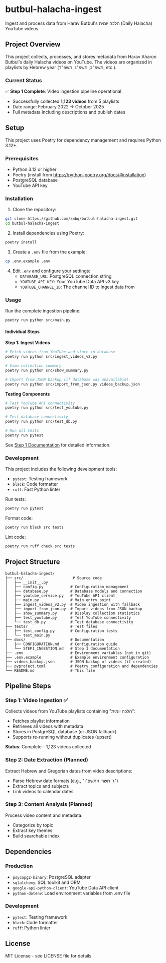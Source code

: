# butbul-halacha-ingest

Ingest and process data from Harav Butbul's הלכה יומית (Daily Halacha) YouTube videos.

## Project Overview

This project collects, processes, and stores metadata from Harav Aharon Butbul's daily Halacha videos on YouTube. The videos are organized in playlists by Hebrew year (תשפ"ב, תשפ"ג, תשפ"ד, etc.).

### Current Status

✅ **Step 1 Complete**: Video ingestion pipeline operational
- Successfully collected **1,123 videos** from 5 playlists
- Date range: February 2022 → October 2025
- Full metadata including descriptions and publish dates

## Setup

This project uses Poetry for dependency management and requires Python 3.12+.

### Prerequisites

- Python 3.12 or higher
- Poetry (install from https://python-poetry.org/docs/#installation)
- PostgreSQL database
- YouTube API key

### Installation

1. Clone the repository:
```bash
git clone https://github.com/zmbq/butbul-halacha-ingest.git
cd butbul-halacha-ingest
```

2. Install dependencies using Poetry:
```bash
poetry install
```

3. Create a `.env` file from the example:
```bash
cp .env.example .env
```

4. Edit `.env` and configure your settings:
   - `DATABASE_URL`: PostgreSQL connection string
   - `YOUTUBE_API_KEY`: Your YouTube Data API v3 key
   - `YOUTUBE_CHANNEL_ID`: The channel ID to ingest data from

### Usage

Run the complete ingestion pipeline:
```bash
poetry run python src/main.py
```

#### Individual Steps

**Step 1: Ingest Videos**
```bash
# Fetch videos from YouTube and store in database
poetry run python src/ingest_videos_v2.py

# View collection summary
poetry run python src/show_summary.py

# Import from JSON backup (if database was unavailable)
poetry run python src/import_from_json.py videos_backup.json
```

**Testing Components**
```bash
# Test YouTube API connectivity
poetry run python src/test_youtube.py

# Test database connectivity  
poetry run python src/test_db.py

# Run all tests
poetry run pytest
```

See [Step 1 Documentation](docs/STEP1_INGESTION.md) for detailed information.

### Development

This project includes the following development tools:
- `pytest`: Testing framework
- `black`: Code formatter
- `ruff`: Fast Python linter

Run tests:
```bash
poetry run pytest
```

Format code:
```bash
poetry run black src tests
```

Lint code:
```bash
poetry run ruff check src tests
```

## Project Structure

```
butbul-halacha-ingest/
├── src/                      # Source code
│   ├── __init__.py
│   ├── config.py            # Configuration management
│   ├── database.py          # Database models and connection
│   ├── youtube_service.py   # YouTube API client
│   ├── main.py              # Main entry point
│   ├── ingest_videos_v2.py  # Video ingestion with fallback
│   ├── import_from_json.py  # Import videos from JSON backup
│   ├── show_summary.py      # Display collection statistics
│   ├── test_youtube.py      # Test YouTube connectivity
│   └── test_db.py           # Test database connectivity
├── tests/                   # Test files
│   ├── test_config.py       # Configuration tests
│   └── test_main.py
├── docs/                    # Documentation
│   ├── CONFIGURATION.md     # Configuration guide
│   └── STEP1_INGESTION.md   # Step 1 documentation
├── .env                     # Environment variables (not in git)
├── .env.example             # Example environment configuration
├── videos_backup.json       # JSON backup of videos (if created)
├── pyproject.toml           # Poetry configuration and dependencies
└── README.md                # This file
```

## Pipeline Steps

### Step 1: Video Ingestion ✅

Collects videos from YouTube playlists containing "הלכה יומית":
- Fetches playlist information
- Retrieves all videos with metadata
- Stores in PostgreSQL database (or JSON fallback)
- Supports re-running without duplicates (upsert)

**Status**: Complete - 1,123 videos collected

### Step 2: Date Extraction (Planned)

Extract Hebrew and Gregorian dates from video descriptions:
- Parse Hebrew date formats (e.g., "ג' תשרי התשפ"ו")
- Extract topics and subjects
- Link videos to calendar dates

### Step 3: Content Analysis (Planned)

Process video content and metadata:
- Categorize by topic
- Extract key themes
- Build searchable index

## Dependencies

### Production
- `psycopg2-binary`: PostgreSQL adapter
- `sqlalchemy`: SQL toolkit and ORM
- `google-api-python-client`: YouTube Data API client
- `python-dotenv`: Load environment variables from .env file

### Development
- `pytest`: Testing framework
- `black`: Code formatter
- `ruff`: Python linter

## License

MIT License - see LICENSE file for details
